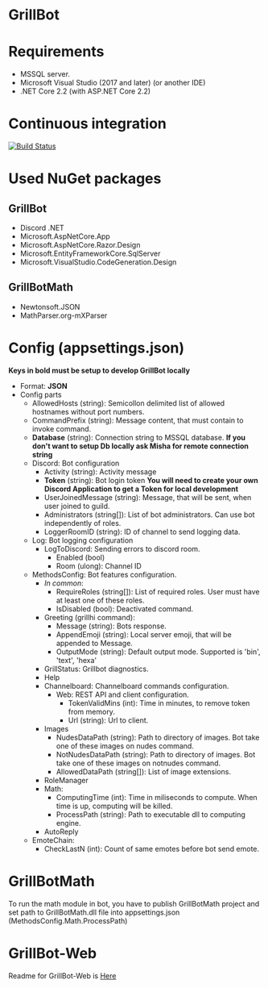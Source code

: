 # GrillBot

# Requirements
- MSSQL server.
- Microsoft Visual Studio (2017 and later) (or another IDE)
- .NET Core 2.2 (with ASP.NET Core 2.2)

# Continuous integration
[![Build Status](https://dev.azure.com/mhalabica/GrillBot/_apis/build/status/GrillBot-CI?branchName=master)](https://dev.azure.com/mhalabica/GrillBot/_build/latest?definitionId=4&branchName=master)

# Used NuGet packages

## GrillBot
- Discord .NET
- Microsoft.AspNetCore.App
- Microsoft.AspNetCore.Razor.Design
- Microsoft.EntityFrameworkCore.SqlServer
- Microsoft.VisualStudio.CodeGeneration.Design

## GrillBotMath
- Newtonsoft.JSON
- MathParser.org-mXParser

# Config (appsettings.json)
**Keys in bold must be setup to develop GrillBot locally**
- Format: **JSON**
- Config parts
  - AllowedHosts (string): Semicollon delimited list of allowed hostnames without port numbers.
  - CommandPrefix (string): Message content, that must contain to invoke command.
  - **Database** (string): Connection string to MSSQL database. **If you don't want to setup Db locally ask Misha for remote connection string**
  - Discord: Bot configuration
    - Activity (string): Activity message
    - **Token** (string): Bot login token **You will need to create your own Discord Application to get a Token for local development**
    - UserJoinedMessage (string): Message, that will be sent, when user joined to guild.
    - Administrators (string[]): List of bot administrators. Can use bot independently of roles.
    - LoggerRoomID (string): ID of channel to send logging data.
  - Log: Bot logging configuration
    - LogToDiscord: Sending errors to discord room.
      - Enabled (bool)
      - Room (ulong): Channel ID
  - MethodsConfig: Bot features configuration.
    - *In common*:
      - RequireRoles (string[]): List of required roles. User must have at least one of these roles.
      - IsDisabled (bool): Deactivated command.
    - Greeting (grillhi command):
      - Message (string): Bots response.
      - AppendEmoji (string): Local server emoji, that will be appended to Message.
      - OutputMode (string): Default output mode. Supported is 'bin', 'text', 'hexa'
    - GrillStatus: Grillbot diagnostics.
    - Help
    - Channelboard: Channelboard commands configuration.
      - Web: REST API and client configuration.
        - TokenValidMins (int): Time in minutes, to remove token from memory.
        - Url (string): Url to client.
    - Images
      - NudesDataPath (string): Path to directory of images. Bot take one of these images on nudes command.
      - NotNudesDataPath (string): Path to directory of images. Bot take one of these images on notnudes command.
      - AllowedDataPath (string[]): List of image extensions.
    - RoleManager
    - Math:
      - ComputingTime (int): Time in miliseconds to compute. When time is up, computing will be killed.
      - ProcessPath (string): Path to executable dll to computing engine.
    - AutoReply
  - EmoteChain:
    - CheckLastN (int): Count of same emotes before bot send emote.
    
# GrillBotMath
To run the math module in bot, you have to publish GrillBotMath project and set path to GrillBotMath.dll file into appsettings.json (MethodsConfig.Math.ProcessPath)

# GrillBot-Web
Readme for GrillBot-Web is [Here](GrillBot-Web)
